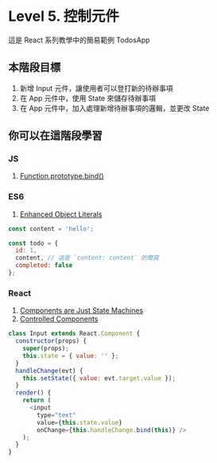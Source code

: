 # Level 5. 控制元件
這是 React 系列教學中的簡易範例 TodosApp


## 本階段目標
1. 新增 Input 元件，讓使用者可以登打新的待辦事項
2. 在 App 元件中，使用 State 來儲存待辦事項
3. 在 App 元件中，加入處理新增待辦事項的邏輯，並更改 State


## 你可以在這階段學習
### JS
1. [Function.prototype.bind()](https://developer.mozilla.org/en-US/docs/Web/JavaScript/Reference/Global_Objects/Function/bind)

### ES6
1. [Enhanced Object Literals](https://babeljs.io/docs/learn-es2015/#enhanced-object-literals)
```js
const content = 'hello';

const todo = {
  id: 1,
  content, // 這是 `content: content` 的簡寫
  completed: false
};
```

### React
1. [Components are Just State Machines](https://facebook.github.io/react/docs/interactivity-and-dynamic-uis.html#components-are-just-state-machines)
2. [Controlled Components](https://facebook.github.io/react/docs/forms.html#controlled-components)
```js
class Input extends React.Component {
  constructor(props) {
    super(props);
    this.state = { value: '' };
  }
  handleChange(evt) {
    this.setState({ value: evt.target.value });
  }
  render() {
    return (
      <input
        type="text"
        value={this.state.value}
        onChange={this.handleChange.bind(this)} />
    );
  }
}
```

